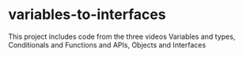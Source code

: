 # variables-to-interfaces
This project includes code from the three videos Variables and types, Conditionals and Functions and APIs, Objects and Interfaces
